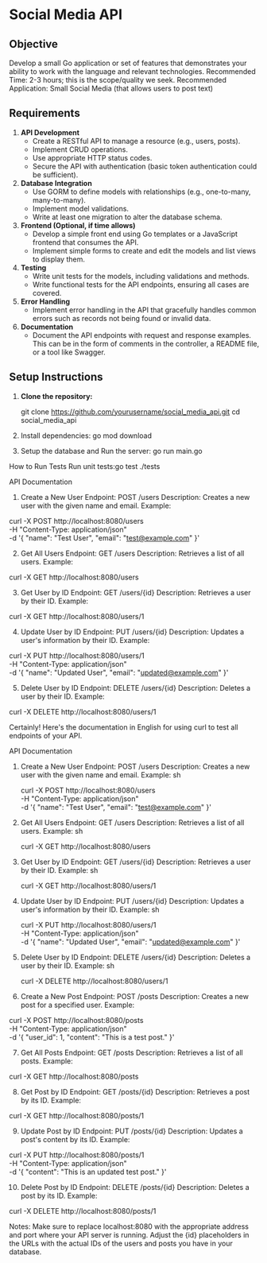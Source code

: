 # Social Media API

## Objective

Develop a small Go application or set of features that demonstrates your ability to work with the language and relevant technologies.
Recommended Time: 2-3 hours; this is the scope/quality we seek.
Recommended Application: Small Social Media (that allows users to post text)

## Requirements

1. **API Development**
   - Create a RESTful API to manage a resource (e.g., users, posts).
   - Implement CRUD operations.
   - Use appropriate HTTP status codes.
   - Secure the API with authentication (basic token authentication could be sufficient).
2. **Database Integration**
   - Use GORM to define models with relationships (e.g., one-to-many, many-to-many).
   - Implement model validations.
   - Write at least one migration to alter the database schema.
3. **Frontend (Optional, if time allows)**
   - Develop a simple front end using Go templates or a JavaScript frontend that consumes the API.
   - Implement simple forms to create and edit the models and list views to display them.
4. **Testing**
   - Write unit tests for the models, including validations and methods.
   - Write functional tests for the API endpoints, ensuring all cases are covered.
5. **Error Handling**
   - Implement error handling in the API that gracefully handles common errors such as records not being found or invalid data.
6. **Documentation**
   - Document the API endpoints with request and response examples. This can be in the form of comments in the controller, a README file, or a tool like Swagger.

## Setup Instructions

1. **Clone the repository:**

   git clone https://github.com/yourusername/social_media_api.git
   cd social_media_api

2. Install dependencies: go mod download

3. Setup the database and Run the server: go run main.go

How to Run Tests
Run unit tests:go test ./tests

API Documentation

1. Create a New User
   Endpoint: POST /users
   Description: Creates a new user with the given name and email.
   Example:

curl -X POST http://localhost:8080/users \
-H "Content-Type: application/json" \
-d '{
"name": "Test User",
"email": "test@example.com"
}'

2. Get All Users
   Endpoint: GET /users
   Description: Retrieves a list of all users.
   Example:

curl -X GET http://localhost:8080/users

3. Get User by ID
   Endpoint: GET /users/{id}
   Description: Retrieves a user by their ID.
   Example:

curl -X GET http://localhost:8080/users/1

4. Update User by ID
   Endpoint: PUT /users/{id}
   Description: Updates a user's information by their ID.
   Example:

curl -X PUT http://localhost:8080/users/1 \
-H "Content-Type: application/json" \
-d '{
"name": "Updated User",
"email": "updated@example.com"
}'

5. Delete User by ID
   Endpoint: DELETE /users/{id}
   Description: Deletes a user by their ID.
   Example:

curl -X DELETE http://localhost:8080/users/1

Certainly! Here's the documentation in English for using curl to test all endpoints of your API.

API Documentation

1. Create a New User
   Endpoint: POST /users
   Description: Creates a new user with the given name and email.
   Example:
   sh

   curl -X POST http://localhost:8080/users \
   -H "Content-Type: application/json" \
   -d '{
   "name": "Test User",
   "email": "test@example.com"
   }'

2. Get All Users
   Endpoint: GET /users
   Description: Retrieves a list of all users.
   Example:
   sh

   curl -X GET http://localhost:8080/users

3. Get User by ID
   Endpoint: GET /users/{id}
   Description: Retrieves a user by their ID.
   Example:
   sh

   curl -X GET http://localhost:8080/users/1

4. Update User by ID
   Endpoint: PUT /users/{id}
   Description: Updates a user's information by their ID.
   Example:
   sh

   curl -X PUT http://localhost:8080/users/1 \
   -H "Content-Type: application/json" \
   -d '{
   "name": "Updated User",
   "email": "updated@example.com"
   }'

5. Delete User by ID
   Endpoint: DELETE /users/{id}
   Description: Deletes a user by their ID.
   Example:
   sh

   curl -X DELETE http://localhost:8080/users/1

6. Create a New Post
   Endpoint: POST /posts
   Description: Creates a new post for a specified user.
   Example:

curl -X POST http://localhost:8080/posts \
-H "Content-Type: application/json" \
-d '{
"user_id": 1,
"content": "This is a test post."
}'

7. Get All Posts
   Endpoint: GET /posts
   Description: Retrieves a list of all posts.
   Example:

curl -X GET http://localhost:8080/posts

8. Get Post by ID
   Endpoint: GET /posts/{id}
   Description: Retrieves a post by its ID.
   Example:

curl -X GET http://localhost:8080/posts/1

9. Update Post by ID
   Endpoint: PUT /posts/{id}
   Description: Updates a post's content by its ID.
   Example:

curl -X PUT http://localhost:8080/posts/1 \
-H "Content-Type: application/json" \
-d '{
"content": "This is an updated test post."
}'

10. Delete Post by ID
    Endpoint: DELETE /posts/{id}
    Description: Deletes a post by its ID.
    Example:

curl -X DELETE http://localhost:8080/posts/1

Notes:
Make sure to replace localhost:8080 with the appropriate address and port where your API server is running.
Adjust the {id} placeholders in the URLs with the actual IDs of the users and posts you have in your database.
